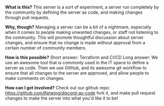 **What is this?**
This server is a sort of experiment, a server run completely by the community by defining the server as code, and making changes through pull requests.

**Why, though?**
Managing a server can be a bit of a nightmare, especially when it comes to people making unwanted changes, or staff not listening to the community.  This will promote thoughtful discussion about server changes, and ensure that no change is made without approval from a certain number of community members.

**How is this possible?**
Short answer: Terraform and CI/CD
Long answer: We use an awesome tool that is commonly used in the IT space to define a server as code.  Then we use GitHub, and its awesome git workflow to ensure that all changes to the server are approved, and allow people to make comments on changes.

**How can I get involved?**
Check out our github repo: https://github.com/Kelwing/discord-as-code fork it, and make pull request changes to make the server into what you'd like it to be!